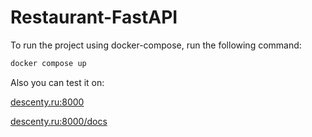 Restaurant-FastAPI
==========
To run the project using docker-compose, run the following command:
```bash
docker compose up
```
Also you can test it on:

[descenty.ru:8000](http://descenty.ru:8000)

[descenty.ru:8000/docs](http://descenty.ru:8000/docs)